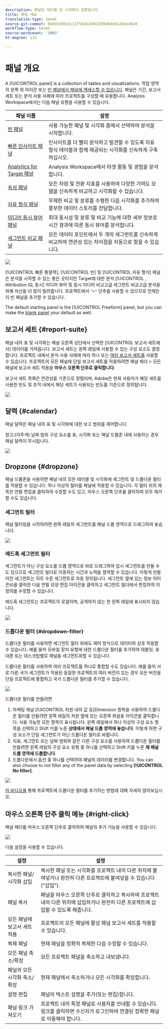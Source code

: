 ```yaml
---
description: 패널은 테이블 및 시각화의 집합입니다
title: 패널 개요
translation-type: tm+mt
source-git-commit: 6b9d3395e1c11f56452694229b9b8eb12b4ed8c0
workflow-type: tm+mt
source-wordcount: '1003'
ht-degree: 11%

---
```



# 패널 개요

A [!UICONTROL panel] is a collection of tables and visualizations. 작업 영역의 왼쪽 위 아이콘 또는 [빈 패널에서 패널에 액세스할 수 있습니다](blank-panel.md). 패널은 기간, 보고서 세트 또는 분석 사용 사례에 따라 프로젝트를 구성할 때 유용합니다. Analysis Workspace에서는 다음 패널 유형을 사용할 수 있습니다.

| 패널 이름 | 설명 |
| --- | --- |
| [빈 패널](blank-panel.md) | 사용 가능한 패널 및 시각화 중에서 선택하여 분석을 시작합니다. |
| [빠른 인사이트 패널](quickinsight.md) | 인사이트를 더 빨리 분석하고 발견할 수 있도록 자유 형식 테이블과 함께 제공되는 시각화를 신속하게 구축하십시오. |
| [Analytics for Target 패널](a4t-panel.md) | Analysis Workspace에서 타겟 활동 및 경험을 분석합니다. |
| [속성 패널](attribution.md) | 모든 차원 및 전환 지표를 사용하여 다양한 기여도 모델을 신속하게 비교하고 시각화할 수 있습니다. |
| [자유 형식 패널](freeform-panel.md) | 무제한 비교 및 분류를 수행한 다음 시각화를 추가하여 풍부한 데이터 스토리를 전달합니다. |
| [미디어 동시 뷰어 패널](media-concurrent-viewers.md) | 최대 동시성 및 분류 및 비교 기능에 대한 세부 정보로 시간 경과에 따른 동시 뷰어를 분석합니다. |
| [세그먼트 비교 패널](c-segment-comparison/segment-comparison.md) | 모든 데이터 포인트에서 두 개의 세그먼트를 신속하게 비교하여 연관성 있는 차이점을 자동으로 찾을 수 있습니다. |

![](assets/panel-overview.png)

[!UICONTROL 빠른 통찰력], [!UICONTROL 빈] 및 [!UICONTROL 자유 형식] 패널은 분석을 시작할 수 있는 좋은 곳이지만 Target에 대한 분석 [!UICONTROL , Attribution IQ, 동시]  미디어 뷰어 및 동시 미디어 비교고급 세그먼트 비교고급 분석을 위해 자신을 더 많이 빌려줍니다. 프로젝트에서 `"+"` 단추를 사용할 수 있으므로 언제든지 빈 패널을 추가할 수 있습니다.

The default starting panel is the [!UICONTROL Freeform] panel, but you can make the [blank panel](/help/analyze/analysis-workspace/c-panels/blank-panel.md) your default as well.

## 보고서 세트 {#report-suite}

패널 내의 표 및 시각화는 패널 오른쪽 상단에서 선택한 [!UICONTROL 보고서 세트에서] 데이터를 가져옵니다. 보고서 세트는 왼쪽 레일에 사용할 수 있는 구성 요소도 결정합니다. 프로젝트 내에서 분석 사용 사례에 따라 하나 또는 [여러 보고서 세트를](https://docs.adobe.com/content/help/ko-KR/analytics/analyze/analysis-workspace/build-workspace-project/multiple-report-suites.html) 사용할 수 있습니다. 프로젝트의 모든 패널에 단일 보고서 세트를 적용하려면 패널 헤더 > 모든 패널에 보고서 세트 적용을 **마우스 오른쪽 단추로 클릭합니다**.

보고서 세트 목록은 연관성을 기준으로 정렬되며, Adobe은 현재 사용자가 해당 세트를 사용한 빈도 및 조직 내에서 해당 세트가 사용되는 빈도를 기준으로 정의됩니다.

![](assets/panel-report-suite.png)

## 달력 {#calendar}

패널 달력은 패널 내의 표 및 시각화에 대한 보고 범위를 제어합니다.

참고:(자주색) 날짜 범위 구성 요소를 표, 시각화 또는 패널 드롭존 내에 사용하는 경우 패널 달력이 무시됩니다.

![](assets/panel-calendar.png)

## Dropzone {#dropzone}

패널 드롭존을 사용하면 패널 내의 모든 테이블 및 시각화에 세그먼트 및 드롭다운 필터를 적용할 수 있습니다. 하나 이상의 필터를 패널에 적용할 수 있습니다. 각 필터 위의 제목은 연필 편집을 클릭하여 수정할 수도 있고, 마우스 오른쪽 단추를 클릭하여 모두 제거할 수도 있습니다.

### 세그먼트 필터

패널 필터링을 시작하려면 왼쪽 레일의 세그먼트를 패널 드롭 영역으로 드래그하여 놓습니다.

![](assets/segment-filter.png)

### 애드혹 세그먼트 필터

세그먼트가 아닌 구성 요소를 드롭 영역으로 바로 드래그하여 임시 세그먼트를 만들 수도 있으므로 세그먼트 빌더로 이동하는 시간과 노력을 절약할 수 있습니다. 이렇게 만들어진 세그먼트는 히트 수준 세그먼트로 자동 정의됩니다. 세그먼트 옆에 있는 정보 아이콘(i)을 클릭한 다음 연필 모양 편집 아이콘을 클릭하고 세그먼트 빌더에서 편집하여 이 정의를 수정할 수 있습니다.

애드혹 세그먼트는 프로젝트의 로컬이며, 공개하지 않는 한 왼쪽 레일에 표시되지 않습니다.

![](assets/adhoc-segment-filter.png)

### 드롭다운 필터 {#dropdown-filter}

드롭다운 필터를 사용하면 세그먼트 필터 외에도 제어 방식으로 데이터와 상호 작용할 수 있습니다. 예를 들어 모바일 장치 유형에 대한 드롭다운 필터를 추가하여 태블릿, 휴대폰 또는 데스크탑별로 패널을 세그먼트화할 수 있습니다.

드롭다운 필터를 사용하여 여러 프로젝트를 하나로 통합할 수도 있습니다. 예를 들어 서로 다른 국가 세그먼트가 적용된 동일한 프로젝트의 여러 버전이 있는 경우 모든 버전을 단일 프로젝트에 통합하고 국가 드롭다운 필터를 추가할 수 있습니다.

![](assets/dropdown-filter-intro.png)

드롭다운 필터를 만들려면

1. 마케팅 채널 [!UICONTROL 차원 내의 값 등]Dimension 항목을  사용하여 드롭다운 필터를 만들려면 왼쪽 레일의 차원 옆에 있는 오른쪽 화살표 아이콘을 클릭합니다. 사용 가능한 모든 항목이 표시됩니다. 왼쪽 레일에서 하나 이상의 구성 요소 항목을 선택하고 Shift 키를 누른 **상태에서 패널 드롭 영역에 놓습니다**. 이렇게 하면 구성 요소가 단일 세그먼트가 아닌 드롭다운 필터로 바뀝니다.
1. 지표, 세그먼트 또는 날짜 범위와 같은 다른 구성 요소를 사용하여 드롭다운 필터를 만들려면 왼쪽 레일의 구성 요소 유형 중 하나를 선택하고 Shift 키를 누른 **채 패널 드롭 영역에 드롭합니다**.
1. 드롭다운에서 옵션 중 하나를 선택하여 패널의 데이터를 변경합니다. You can also choose to not filter any of the panel data by selecting **[!UICONTROL No filter]**.

![](assets/create-dropdown.png)

[이 비디오를](https://docs.adobe.com/content/help/en/analytics-learn/tutorials/analysis-workspace/using-panels/using-panels-to-organize-your-analysis-workspace-projects.html) 통해 프로젝트에 드롭다운 필터를 추가하는 방법에 대해 자세히 알아보십시오.

## 마우스 오른쪽 단추 클릭 메뉴 {#right-click}

패널 헤더를 마우스 오른쪽 단추로 클릭하여 패널의 추가 기능을 사용할 수 있습니다.

![](assets/right-click-menu.png)

다음 설정을 사용할 수 있습니다.

| 설정 | 설명 |
| --- | --- |
| 복사한 패널/시각화 삽입 | 복사한 패널 또는 시각화를 프로젝트 내의 다른 위치에 붙여넣거나 완전히 다른 프로젝트에 붙여넣을 수 있습니다(&quot;삽입&quot;). |
| 패널 복사 | 패널을 마우스 오른쪽 단추로 클릭하고 복사하여 프로젝트 내의 다른 위치에 삽입하거나 완전히 다른 프로젝트에 삽입할 수 있도록 해줍니다. |
| 모든 패널에 보고서 세트 적용 | 프로젝트의 모든 패널에 활성 패널 보고서 세트를 적용할 수 있습니다. |
| 복제 패널 | 현재 패널을 정확히 복제한 다음 수정할 수 있습니다. |
| 모든 패널 축소/확장 | 모든 프로젝트 패널을 축소하고 내보냅니다. |
| 패널의 모든 시각화 축소/확장 | 현재 패널에서 축소하거나 모든 시각화를 확장합니다. |
| 설명 편집 | 패널의 텍스트 설명을 추가(또는 편집)합니다. |
| 패널 링크 가져오기 | 프로젝트 내의 특정 패널로 사용자를 안내할 수 있습니다. 링크를 클릭하면 수신자가 로그인하여 연결된 정확한 패널로 이동해야 합니다. |
